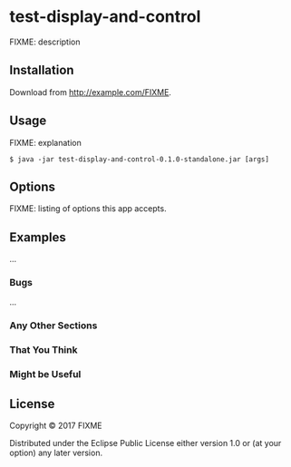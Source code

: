 # test-display-and-control

FIXME: description

## Installation

Download from http://example.com/FIXME.

## Usage

FIXME: explanation

    $ java -jar test-display-and-control-0.1.0-standalone.jar [args]

## Options

FIXME: listing of options this app accepts.

## Examples

...

### Bugs

...

### Any Other Sections
### That You Think
### Might be Useful

## License

Copyright © 2017 FIXME

Distributed under the Eclipse Public License either version 1.0 or (at
your option) any later version.
